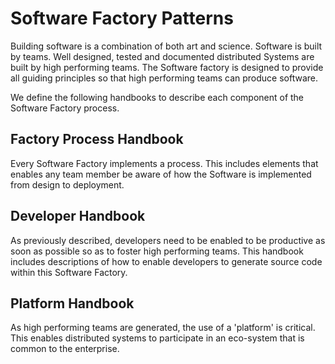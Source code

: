 # Software Factory Patterns

Building software is a combination of both art and science. Software is built by teams. Well designed, tested and documented distributed Systems are built by high performing teams. The Software factory is designed to provide all guiding principles so that high performing teams can produce software.

We define the following handbooks to describe each component of the Software Factory process.

## Factory Process Handbook
Every Software Factory implements a process. This includes elements that enables any team member be aware of how the Software is implemented from design to deployment.

## Developer Handbook
As previously described, developers need to be enabled to be productive as soon as possible so as to foster high performing teams. This handbook includes descriptions of how to enable developers to generate source code within this Software Factory.

## Platform Handbook
As high performing teams are generated, the use of a 'platform' is critical. This enables distributed systems to participate in an eco-system that is common to the enterprise.  
